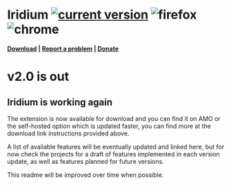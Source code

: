 # Iridium [![current version](https://img.shields.io/github/release/ParticleCore/Iridium/all.svg)](https://github.com/ParticleCore/Iridium/releases/latest) ![firefox](https://img.shields.io/amo/users/particle-iridium?logo=firefoxbrowser&logoColor=white&label=%20) ![chrome](https://img.shields.io/chrome-web-store/users/gbjmgndncjkjfcnpfhgidhbgokofegbl?logo=googlechrome&logoColor=white&label=%20)

**[Download](https://github.com/ParticleCore/Iridium/wiki/Download) | [Report a problem](https://github.com/ParticleCore/Iridium/wiki/Report-a-bug) | [Donate](https://github.com/ParticleCore/Iridium/wiki/Donate)**

# v2.0 is out

## Iridium is working again
The extension is now available for download and you can find it on AMO or the self-hosted option which is updated faster, you can find more at the download link instructions provided above.

A list of available features will be eventually updated and linked here, but for now check the projects for a draft of features implemented in each version update, as well as features planned for future versions.

This readme will be improved over time when possible.
